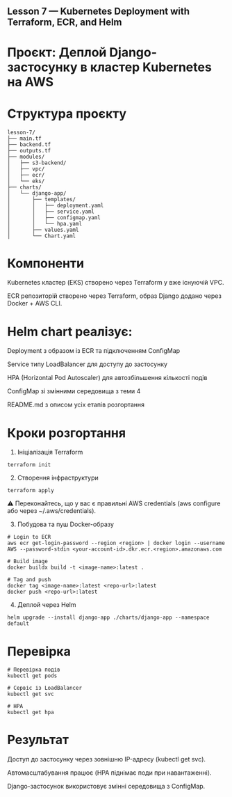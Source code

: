 ## Lesson 7 — Kubernetes Deployment with Terraform, ECR, and Helm
# Проєкт: Деплой Django-застосунку в кластер Kubernetes на AWS
# Структура проєкту
```
lesson-7/
├── main.tf
├── backend.tf
├── outputs.tf
├── modules/
│   ├── s3-backend/
│   ├── vpc/
│   ├── ecr/
│   └── eks/
├── charts/
│   └── django-app/
│       ├── templates/
│       │   ├── deployment.yaml
│       │   ├── service.yaml
│       │   ├── configmap.yaml
│       │   └── hpa.yaml
│       ├── values.yaml
│       └── Chart.yaml
```
 
# Компоненти
Kubernetes кластер (EKS) створено через Terraform у вже існуючій VPC.

ECR репозиторій створено через Terraform, образ Django додано через Docker + AWS CLI.

# Helm chart реалізує:

Deployment з образом із ECR та підключенням ConfigMap

Service типу LoadBalancer для доступу до застосунку

HPA (Horizontal Pod Autoscaler) для автозбільшення кількості подів

ConfigMap зі змінними середовища з теми 4

README.md з описом усіх етапів розгортання

# Кроки розгортання
1. Ініціалізація Terraform
```
terraform init
```
2. Створення інфраструктури
```
terraform apply
```
⚠️ Переконайтесь, що у вас є правильні AWS credentials (aws configure або через ~/.aws/credentials).

3. Побудова та пуш Docker-образу
```
# Login to ECR
aws ecr get-login-password --region <region> | docker login --username AWS --password-stdin <your-account-id>.dkr.ecr.<region>.amazonaws.com

# Build image
docker buildx build -t <image-name>:latest .

# Tag and push
docker tag <image-name>:latest <repo-url>:latest
docker push <repo-url>:latest
```
4. Деплой через Helm
```
helm upgrade --install django-app ./charts/django-app --namespace default
```
# Перевірка
```
# Перевірка подів
kubectl get pods

# Сервіс із LoadBalancer
kubectl get svc

# HPA
kubectl get hpa
```
# Результат
Доступ до застосунку через зовнішню IP-адресу (kubectl get svc).

Автомасштабування працює (HPA піднімає поди при навантаженні).

Django-застосунок використовує змінні середовища з ConfigMap.
